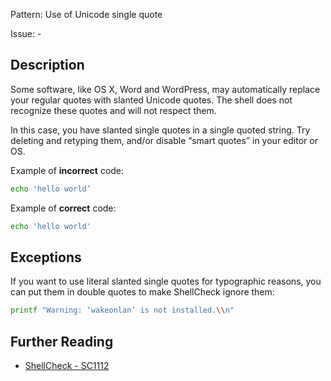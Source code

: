 Pattern: Use of Unicode single quote

Issue: -

## Description

Some software, like OS X, Word and WordPress, may automatically replace your regular quotes with slanted Unicode quotes. The shell does not recognize these quotes and will not respect them.

In this case, you have slanted single quotes in a single quoted string. Try deleting and retyping them, and/or disable “smart quotes” in your editor or OS.

Example of **incorrect** code:

```sh
echo 'hello world’
```

Example of **correct** code:

```sh
echo 'hello world'
```

## Exceptions

If you want to use literal slanted single quotes for typographic reasons, you can put them in double quotes to make ShellCheck ignore them:

```sh
printf "Warning: ‘wakeonlan’ is not installed.\\n"
```

## Further Reading

* [ShellCheck - SC1112](https://github.com/koalaman/shellcheck/wiki/SC1112)
